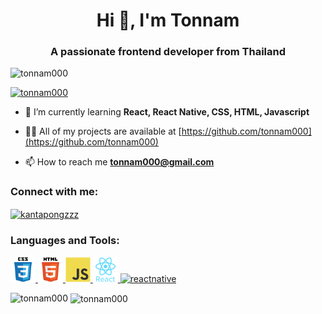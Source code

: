 <h1 align="center">Hi 👋, I'm Tonnam</h1>
<h3 align="center">A passionate frontend developer from Thailand</h3>

<p align="left"> <img src="https://komarev.com/ghpvc/?username=tonnam000&label=Profile%20views&color=0e75b6&style=flat" alt="tonnam000" /> </p>

<p align="left"> <a href="https://github.com/ryo-ma/github-profile-trophy"><img src="https://github-profile-trophy.vercel.app/?username=tonnam000" alt="tonnam000" /></a> </p>

- 🌱 I’m currently learning **React, React Native, CSS, HTML, Javascript**

- 👨‍💻 All of my projects are available at [https://github.com/tonnam000](https://github.com/tonnam000)

- 📫 How to reach me **tonnam000@gmail.com**

<h3 align="left">Connect with me:</h3>
<p align="left">
<a href="https://instagram.com/kantapongzzz" target="blank"><img align="center" src="https://raw.githubusercontent.com/rahuldkjain/github-profile-readme-generator/master/src/images/icons/Social/instagram.svg" alt="kantapongzzz" height="30" width="40" /></a>
</p>

<h3 align="left">Languages and Tools:</h3>
<p align="left"> <a href="https://www.w3schools.com/css/" target="_blank" rel="noreferrer"> <img src="https://raw.githubusercontent.com/devicons/devicon/master/icons/css3/css3-original-wordmark.svg" alt="css3" width="40" height="40"/> </a> <a href="https://www.w3.org/html/" target="_blank" rel="noreferrer"> <img src="https://raw.githubusercontent.com/devicons/devicon/master/icons/html5/html5-original-wordmark.svg" alt="html5" width="40" height="40"/> </a> <a href="https://developer.mozilla.org/en-US/docs/Web/JavaScript" target="_blank" rel="noreferrer"> <img src="https://raw.githubusercontent.com/devicons/devicon/master/icons/javascript/javascript-original.svg" alt="javascript" width="40" height="40"/> </a> <a href="https://reactjs.org/" target="_blank" rel="noreferrer"> <img src="https://raw.githubusercontent.com/devicons/devicon/master/icons/react/react-original-wordmark.svg" alt="react" width="40" height="40"/> </a> <a href="https://reactnative.dev/" target="_blank" rel="noreferrer"> <img src="https://reactnative.dev/img/header_logo.svg" alt="reactnative" width="40" height="40"/> </a> </p>

<p><img align="left" src="https://github-readme-stats.vercel.app/api/top-langs?username=tonnam000&show_icons=true&locale=en&layout=compact" alt="tonnam000" /></p>

<p>&nbsp;<img align="center" src="https://github-readme-stats.vercel.app/api?username=tonnam000&show_icons=true&locale=en" alt="tonnam000" /></p>
